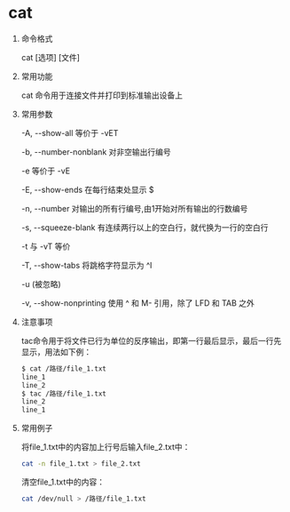 # cat

1. 命令格式

    cat [选项] [文件]

2. 常用功能

   cat 命令用于连接文件并打印到标准输出设备上

3. 常用参数

    -A, --show-all           等价于 -vET

    -b, --number-nonblank    对非空输出行编号

    -e                       等价于 -vE

    -E, --show-ends          在每行结束处显示 $

    -n, --number     对输出的所有行编号,由1开始对所有输出的行数编号

    -s, --squeeze-blank  有连续两行以上的空白行，就代换为一行的空白行

    -t                       与 -vT 等价

    -T, --show-tabs          将跳格字符显示为 ^I

    -u                       (被忽略)

    -v, --show-nonprinting   使用 ^ 和 M- 引用，除了 LFD 和 TAB 之外

4. 注意事项

    tac命令用于将文件已行为单位的反序输出，即第一行最后显示，最后一行先显示，用法如下例：

    ```bash
    $ cat /路径/file_1.txt
    line_1
    line_2
    $ tac /路径/file_1.txt
    line_2
    line_1
    ```

5. 常用例子

   将file_1.txt中的内容加上行号后输入file_2.txt中：

   ```bash
   cat -n file_1.txt > file_2.txt
   ```

   清空file_1.txt中的内容：

   ```bash
   cat /dev/null > /路径/file_1.txt
   ```
